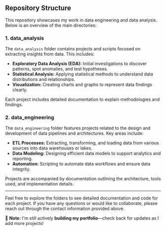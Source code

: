 ## Repository Structure

This repository showcases my work in data engineering and data analysis. Below is an overview of the main directories:

### 1. data_analysis

The `data_analysis` folder contains projects and scripts focused on extracting insights from data. This includes:

- **Exploratory Data Analysis (EDA):** Initial investigations to discover patterns, spot anomalies, and test hypotheses.
- **Statistical Analysis:** Applying statistical methods to understand data distributions and relationships.
- **Visualization:** Creating charts and graphs to represent data findings clearly.

Each project includes detailed documentation to explain methodologies and findings.

### 2. data_engineering

The `data_engineering` folder features projects related to the design and development of data pipelines and architectures. Key areas include:

- **ETL Processes:** Extracting, transforming, and loading data from various sources into data warehouses or lakes.
- **Data Modeling:** Designing efficient data models to support analytics and reporting.
- **Automation:** Scripting to automate data workflows and ensure data integrity.

Projects are accompanied by documentation outlining the architecture, tools used, and implementation details.

---

Feel free to explore the folders to see detailed documentation and code for each project. If you have any questions or would like to collaborate, please reach out through the contact information provided above.

🚧 **Note:** I'm still actively **building my portfolio**—check back for updates as I add more projects!  
